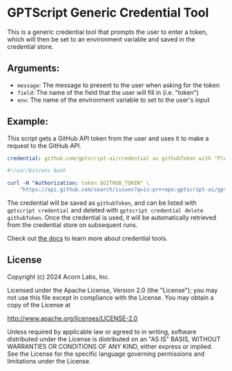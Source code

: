 # GPTScript Generic Credential Tool

This is a generic credential tool that prompts the user to enter a token, which will then be set to an
environment variable and saved in the credential store.

## Arguments:

- `message`: The message to present to the user when asking for the token
- `field`: The name of the field that the user will fill in (i.e. "token")
- `env`: The name of the environment variable to set to the user's input

## Example:

This script gets a GitHub API token from the user and uses it to make a request to the GitHub API.

```yaml
credential: github.com/gptscript-ai/credential as githubToken with "Please enter your GitHub token" as message and token as field and "GITHUB_TOKEN" as env

#!/usr/bin/env bash

curl -H "Authorization: token $GITHUB_TOKEN" \
    "https://api.github.com/search/issues?q=is:pr+repo:gptscript-ai/gptscript"
```

The credential will be saved as `githubToken`, and can be listed with `gptscript credential` and deleted with
`gptscript credential delete githubToken`. Once the credential is used, it will be automatically retrieved from
the credential store on subsequent runs.

Check out [the docs](https://docs.gptscript.ai/tools/credentials) to learn more about credential tools.

## License

Copyright (c) 2024 Acorn Labs, Inc.

Licensed under the Apache License, Version 2.0 (the "License"); you may not use this file except in compliance with the License.
You may obtain a copy of the License at

http://www.apache.org/licenses/LICENSE-2.0

Unless required by applicable law or agreed to in writing, software distributed under the License is distributed on an "AS IS" BASIS, WITHOUT WARRANTIES OR CONDITIONS OF ANY KIND, either express or implied.
See the License for the specific language governing permissions and limitations under the License.
